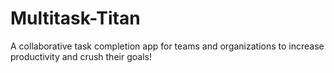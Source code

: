 # Multitask-Titan
A collaborative task completion app for teams and organizations to increase productivity and crush their goals!